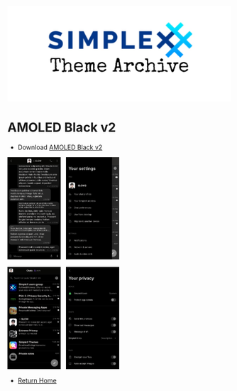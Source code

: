 ![SxC Theme Archive Banner](../resources/SxC_themeBanner.jpg)

# AMOLED Black v2

* Download [AMOLED Black v2](../themes/SxC_AMOLEDblackV2.theme)

<img src="../screenshots/SxC_AMOLEDblackV201.jpg" width="120">&nbsp;&nbsp;&nbsp;<img src="../screenshots/SxC_AMOLEDblackV202.jpg" width="120">

<img src="../screenshots/SxC_AMOLEDblackV203.jpg" width="120">&nbsp;&nbsp;&nbsp;<img src="../screenshots/SxC_AMOLEDblackV204.jpg" width="120">

* [Return Home](../)